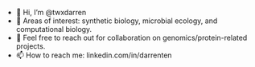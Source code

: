 - 👋 Hi, I’m @twxdarren
- 👀 Areas of interest: synthetic biology, microbial ecology, and computational biology. 
- 💞️ Feel free to reach out for collaboration on genomics/protein-related projects.
- 📫 How to reach me: linkedin.com/in/darrenten

<!---
twxdarren/twxdarren is a ✨ special ✨ repository because its `README.md` (this file) appears on your GitHub profile.
You can click the Preview link to take a look at your changes.
--->

